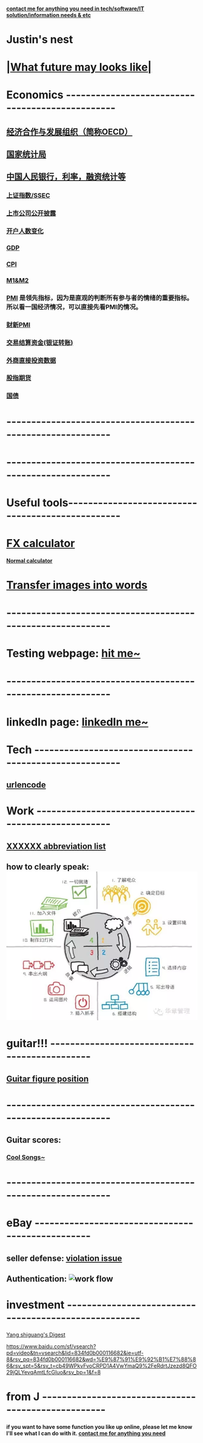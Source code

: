 #### **[contact me for anything you need in tech/software/IT solution/information needs & etc](https://justinsu2019.github.io/email/email_sender.html)**

# Justin's nest

# [|What future may looks like|](https://justinsu2019.github.io/future/)

# Economics ------------------------------------------------

## [经济合作与发展组织（简称OECD）](https://data.oecd.org/)
## [国家统计局](http://www.stats.gov.cn/tjsj/)
## [中国人民银行，利率，融资统计等](http://www.pbc.gov.cn/diaochatongjisi/116219/116319/3750274/index.html)
### [上证指数/SSEC](https://cn.investing.com/indices/shanghai-composite-historical-data)
### [上市公司公开披露](http://www.sse.com.cn/disclosure/listedinfo/announcement/)
### [开户人数变化](http://www.chinaclear.cn/zdjs/xmzkb/center_mzkb.shtml)
### [GDP](http://data.eastmoney.com/cjsj/gdp.html)
### [CPI](http://data.eastmoney.com/cjsj/cpi.html)
### [M1&M2](http://data.eastmoney.com/cjsj/hbgyl.html)
### [PMI](http://data.eastmoney.com/cjsj/pmi.html) 是领先指标，因为是直观的判断所有参与者的情绪的重要指标。所以看一国经济情况，可以直接先看PMI的情况。
### [财新PMI](https://www.mql5.com/zh/economic-calendar/china/caixin-manufacturing-pmi)
### [交易结算资金(银证转账)](http://data.eastmoney.com/cjsj/bankTransfer.html)
### [外商直接投资数据](http://data.eastmoney.com/cjsj/fdi.html)
### [股指期货](http://www.cffex.com.cn/)
### [国债](http://bond.hexun.com/gzdt/)

# -----------------------------------------------------------

# -----------------------------------------------------------

# Useful tools-------------------------------------------------

# [FX calculator](https://justinsu2019.github.io/fx_calculator.html "FX calculator")

#### [Normal calculator]( https://justinsu2019.github.io/calculator.html)

# [Transfer images into words](https://www.onlineocr.net/zh_hans/)

# -----------------------------------------------------------

# Testing webpage: [hit me~](https://justinsu2019.github.io/homepage.html) 

# -----------------------------------------------------------

# linkedIn page: [linkedIn me~](https://www.linkedin.com/in/justin-su-a036a8188/) 

# Tech -------------------------------------------------------

## [urlencode](https://1024tools.com/urlencode)

# Work -----------------------------------------------------

## [XXXXXX abbreviation list](https://justinsu2019.github.io/Acronyms.htm)

## how to clearly speak: ![how to speak to people](https://raw.githubusercontent.com/justinsu2019/justinsu2019.github.io/master/images/work%26study/4%20steps%20to%20make%20sure.PNG)

# guitar!!! ----------------------------------------------
## [Guitar figure position]( https://justinsu2019.github.io/GuitarFigurePosition.html )

# -----------------------------------------------------------

## Guitar scores:
### [Cool Songs~](https://justinsu2019.github.io/Guitar.html) 

# -----------------------------------------------------------

# eBay -------------------------------------------------
## seller defense: [violation issue](https://sellerdefense.cn/)

## Authentication: ![work flow](https://raw.githubusercontent.com/justinsu2019/justinsu2019.github.io/master/images/Authentication.png?token=ALMIXUGBDRW4ZLOV42LU37S5DG7DI)


# investment -----------------------------------------------------
[Yang shiguang's Digest](https://zh-cn.facebook.com/pg/%E6%A5%8A%E4%B8%96%E5%85%89%E7%9A%84%E6%96%B0%E8%A6%96%E9%87%8E-362509207185719/posts/?ref=page_internal)

https://www.baidu.com/sf/vsearch?pd=video&tn=vsearch&lid=834fd0b000116682&ie=utf-8&rsv_pq=834fd0b000116682&wd=%E9%87%91%E9%92%B1%E7%88%86&rsv_spt=5&rsv_t=cb49WPkvFvoCRPD1A4VwYmaQ9%2FeRdrtJzezd8QFO29jQLYevqAmtLfcGIuo&rsv_bp=1&f=8


# from J ---------------------------------------------------
#### if you want to have some function you like up online, please let me know I'll see what I can do with it. [contact me for anything you need](https://justinsu2019.github.io/email/email_sender.html)
